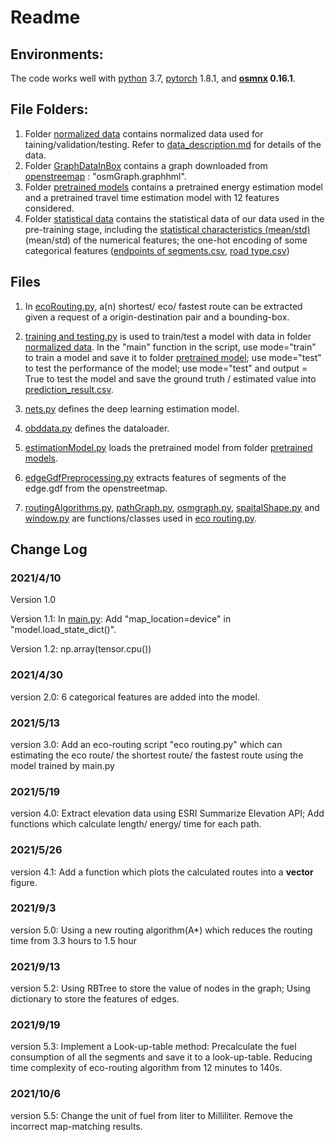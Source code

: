 # Readme

## Environments:

The code works well with [python](https://www.python.org/) 3.7, 
[pytorch](https://pytorch.org/) 1.8.1, 
and **[osmnx](https://github.com/gboeing/osmnx)  0.16.1**.

## File Folders:

1. Folder [normalized data](https://github.com/Trenchant-ymz/DeepLearning/tree/master/normalized%20data) 
   contains normalized data used for taining/validation/testing. 
   Refer to [data_description.md](https://github.com/Trenchant-ymz/DeepLearning/blob/master/normalized%20data/data_description.md) 
   for details of the data.
2. Folder [GraphDataInBox](https://github.com/Trenchant-ymz/DeepLearning/tree/master/GraphDataInBbox) 
   contains a graph downloaded from [openstreemap](https://www.openstreetmap.org/)
   : "osmGraph.graphhml".
3. Folder [pretrained models](https://github.com/Trenchant-ymz/DeepLearning/tree/master/pretrained%20models)
contains a pretrained energy estimation model and a pretrained travel time estimation model with 12 features considered.
4. Folder [statistical data](https://github.com/Trenchant-ymz/DeepLearning/tree/master/statistical%20data)
contains the statistical data of our data used in the pre-training stage, including the 
   [statistical characteristics (mean/std)](https://github.com/Trenchant-ymz/DeepLearning/blob/master/statistical%20data/mean_std.csv)
   (mean/std) of the numerical features; the one-hot encoding of some categorical features 
   ([endpoints of segments.csv](https://github.com/Trenchant-ymz/DeepLearning/blob/master/statistical%20data/endpoints_dictionary.csv),
   [road type.csv](https://github.com/Trenchant-ymz/DeepLearning/blob/master/statistical%20data/road_type_dictionary.csv))
   
   
## Files
1. In [ecoRouting.py](https://github.com/Trenchant-ymz/DeepLearning/blob/master/ecoRouting.py), a(n)
   shortest/ eco/ fastest route can be extracted given a request of a origin-destination pair and a bounding-box.
2. [training and testing.py](https://github.com/Trenchant-ymz/DeepLearning/blob/master/training%20and%20testing.py) 
   is used to train/test a model with data in 
   folder [normalized data](https://github.com/Trenchant-ymz/DeepLearning/tree/master/normalized%20data).
   In the "main" function in the script, use mode="train" to train a model and save it to 
   folder [pretrained model](https://github.com/Trenchant-ymz/DeepLearning/tree/master/pretrained%20model);
   use mode="test" to test the performance of the model;
   use mode="test" and output = True to test the model and save the ground truth / estimated value into 
   [prediction_result.csv](https://github.com/Trenchant-ymz/DeepLearning/blob/master/prediction_result.csv).
3. [nets.py](https://github.com/Trenchant-ymz/DeepLearning/blob/master/nets.py) defines the deep learning estimation model.
4. [obddata.py](https://github.com/Trenchant-ymz/DeepLearning/blob/master/obddata.py) defines the dataloader.
5. [estimationModel.py](https://github.com/Trenchant-ymz/DeepLearning/blob/master/estimationModel.py)
   loads the pretrained model from folder [pretrained models](https://github.com/Trenchant-ymz/DeepLearning/tree/master/pretrained%20models). 
6. [edgeGdfPreprocessing.py](https://github.com/Trenchant-ymz/DeepLearning/blob/master/edgeGdfPreprocessing.py)
   extracts features of segments of the edge.gdf from the openstreetmap.
   
7. [routingAlgorithms.py](https://github.com/Trenchant-ymz/DeepLearning/blob/master/routingAlgorithms.py),
[pathGraph.py](https://github.com/Trenchant-ymz/DeepLearning/blob/master/pathGraph.py),
   [osmgraph.py](https://github.com/Trenchant-ymz/DeepLearning/blob/master/osmgraph.py),
   [spaitalShape.py](https://github.com/Trenchant-ymz/DeepLearning/blob/master/spaitalShape.py) and
   [window.py](https://github.com/Trenchant-ymz/DeepLearning/blob/master/window.py)
   are functions/classes used in [eco routing.py](https://github.com/Trenchant-ymz/DeepLearning/blob/master/eco%20routing.py).



Change Log
-----

### 2021/4/10
Version 1.0

Version 1.1: In [main.py](https://github.com/Trenchant-ymz/DeepLearning/blob/master/main.py): Add "map_location=device" in "model.load_state_dict()".

Version 1.2: np.array(tensor.cpu())

### 2021/4/30
version 2.0: 6 categorical features are added into the model.

### 2021/5/13
version 3.0: Add an eco-routing script "eco routing.py" which can 
estimating the eco route/ the shortest route/ the fastest route using the model trained by main.py

### 2021/5/19
version 4.0: Extract elevation data using ESRI Summarize Elevation API; Add functions which calculate length/ energy/ time for each path.

### 2021/5/26
version 4.1: Add a function which plots the calculated routes into a **vector** figure.

### 2021/9/3
version 5.0: Using a new routing algorithm(A*) which reduces the routing time from 3.3 hours to 1.5 hour 

### 2021/9/13
version 5.2: Using RBTree to store the value of nodes in the graph; Using dictionary to store the features of edges.

### 2021/9/19
version 5.3: Implement a Look-up-table method: Precalculate the fuel consumption of all the segments and save it to a look-up-table. 
Reducing time complexity of eco-routing algorithm from 12 minutes to 140s.

### 2021/10/6
version 5.5: Change the unit of fuel from liter to Milliliter. Remove the incorrect map-matching results.